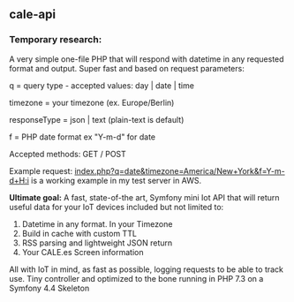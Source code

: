 ## cale-api

### Temporary research:

A very simple one-file PHP that will respond with datetime in any requested format and output. Super fast and based on request parameters:

q = query type - accepted values: day | date | time

timezone = your timezone (ex. Europe/Berlin)

responseType = json | text (plain-text is default)

f = PHP date format ex "Y-m-d" for date

Accepted methods: GET / POST

Example request:
[index.php?q=date&timezone=America/New+York&f=Y-m-d+H:i](http://fs.fasani.de/api/?q=date&timezone=America/New+York&f=Y-m-d+H:i) is a working example in my test server in AWS.
 


**Ultimate goal:** 
A fast, state-of-the art, Symfony mini Iot API that will return useful data for your IoT devices included but not limited to:

   1. Datetime in any format. In your Timezone
   2. Build in cache with custom TTL
   3. RSS parsing and lightweight JSON return
   4. Your CALE.es Screen information
   
All with IoT in mind, as fast as possible, logging requests to be able to track use. 
Tiny controller and optimized to the bone running in PHP 7.3 on a Symfony 4.4 Skeleton
